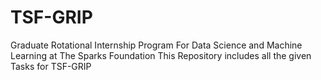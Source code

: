# TSF-GRIP
Graduate Rotational Internship Program For Data Science and Machine Learning at The Sparks Foundation
This Repository includes all the given Tasks for TSF-GRIP

